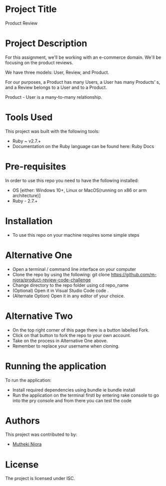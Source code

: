 # Project Title
Product Review

# Project Description
For this assignment, we'll be working with an e-commerce domain. We'll be focusing on the product reviews.

We have three models: User, Review, and Product.

For our purposes, a Product has many Users, a User has many Products’ s, and a Review belongs to a User and to a Product.

Product - User is a many-to-many relationship.

#  Tools Used
This project was built with the following tools:
* Ruby ~ v2.7.+
* Documentation on the Ruby language can be found here: Ruby Docs

# Pre-requisites
In order to use this repo you need to have the following installed:
* OS [either: Windows 10+, Linux or MacOS(running on x86 or arm architecture)]
* Ruby - 2.7.+

# Installation
* To use this repo on your machine requires some simple steps

# Alternative One
* Open a terminal / command line interface on your computer
* Clone the repo by using the following:
  git clone https://github.com/m-njora/product-review-code-challenge
* Change directory to the repo folder using cd repo_name
* (Optional) Open it in Visual Studio Code
  code .
* (Alternate Option) Open it in any editor of your choice.

# Alternative Two
* On the top right corner of this page there is a button labelled Fork.
* Click on that button to fork the repo to your own account.
* Take on the process in Alternative One above.
* Remember to replace your username when cloning.

# Running the application
To run the application:
* Install required dependencies using bundle ie bundle install
* Run the application on the terminal firstl by entering rake console to go into the pry console and from 
there you can test the code 


# Authors
This project was contributed to by:
- [Mutheki Njora](https://github.com/m-njora/)

# License

The project is licensed under ISC.
